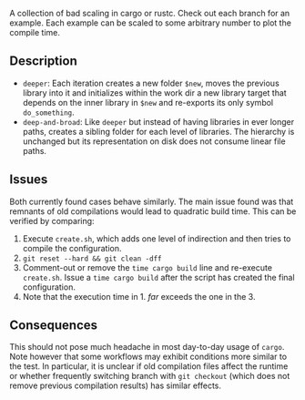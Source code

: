 A collection of bad scaling in cargo or rustc. Check out each branch for an
example. Each example can be scaled to some arbitrary number to plot the
compile time.

## Description

* `deeper`: Each iteration creates a new folder `$new`, moves the previous
  library into it and initializes within the work dir a new library target
  that depends on the inner library in `$new` and re-exports its only symbol
  `do_something`.
* `deep-and-broad`: Like `deeper` but instead of having libraries in ever
  longer paths, creates a sibling folder for each level of libraries. The
  hierarchy is unchanged but its representation on disk does not consume linear
  file paths.

## Issues

Both currently found cases behave similarly. The main issue found was that
remnants of old compilations would lead to quadratic build time. This can be
verified by comparing:

1. Execute `create.sh`, which adds one level of indirection and then tries to
   compile the configuration.
2. `git reset --hard && git clean -dff`
3. Comment-out or remove the `time cargo build` line and re-execute
   `create.sh`. Issue a `time cargo build` after the script has created the
   final configuration.
4. Note that the execution time in 1. *far* exceeds the one in the 3.

## Consequences

This should not pose much headache in most day-to-day usage of `cargo`. Note
however that some workflows may exhibit conditions more similar to the test. In
particular, it is unclear if old compilation files affect the runtime or
whether frequently switching branch with `git checkout` (which does not remove
previous compilation results) has similar effects.
